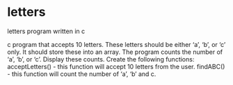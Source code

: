 # letters
letters program written in c


c program that accepts 10 letters.  These letters should be either ‘a’, ‘b’, or ‘c’ only. It should store these into an array.  The program counts the number of ‘a’, ‘b’, or ‘c’. Display these counts. 
Create the following functions:
acceptLetters() - this function will accept 10 letters from the user.
findABC() - this function will count the number of ‘a’, ‘b’ and c.
